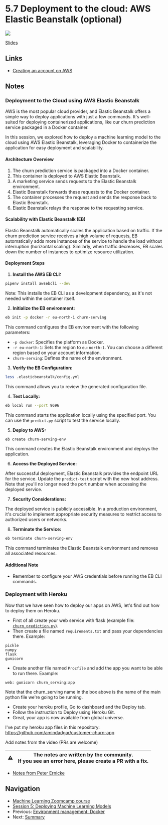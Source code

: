 # 5.7 Deployment to the cloud: AWS Elastic Beanstalk (optional)

<!-- markdownlint-disable MD029 -->
<!-- markdownlint-disable MD033 -->
<!-- markdownlint-disable MD045 -->
<a href="https://www.youtube.com/watch?v=HGPJ4ekhcLg&list=PL3MmuxUbc_hIhxl5Ji8t4O6lPAOpHaCLR"><img src="images/thumbnail-5-07.jpg"></a>

[Slides](https://www.slideshare.net/AlexeyGrigorev/ml-zoomcamp-5-model-deployment)

## Links

* [Creating an account on AWS](https://mlbookcamp.com/article/aws)

## Notes

### Deployment to the Cloud using AWS Elastic Beanstalk

AWS is the most popular cloud provider, and Elastic Beanstalk offers a simple way to deploy applications with just a few commands. It's well-suited for deploying containerized applications, like our churn prediction service packaged in a Docker container.

In this session, we explored how to deploy a machine learning model to the cloud using AWS Elastic Beanstalk, leveraging Docker to containerize the application for easy deployment and scalability.

#### Architecture Overview

1. The churn prediction service is packaged into a Docker container.
2. This container is deployed to AWS Elastic Beanstalk.
3. A marketing service sends requests to the Elastic Beanstalk environment.
4. Elastic Beanstalk forwards these requests to the Docker container.
5. The container processes the request and sends the response back to Elastic Beanstalk.
6. Elastic Beanstalk relays the response to the requesting service.

#### Scalability with Elastic Beanstalk (EB)

Elastic Beanstalk automatically scales the application based on traffic. If the churn prediction service receives a high volume of requests, EB automatically adds more instances of the service to handle the load without interruption (horizontal scaling). Similarly, when traffic decreases, EB scales down the number of instances to optimize resource utilization.

#### Deployment Steps

1. **Install the AWS EB CLI:**

```bash
pipenv install awsebcli --dev
```

Note: This installs the EB CLI as a development dependency, as it's not needed within the container itself.

2. **Initialize the EB environment:**

```bash
eb init -p docker -r eu-north-1 churn-serving
```

This command configures the EB environment with the following parameters:

* `-p docker`: Specifies the platform as Docker.
* `-r eu-north-1`: Sets the region to `eu-north-1`. You can choose a different region based on your account information.
* `churn-serving`: Defines the name of the environment.

3. **Verify the EB Configuration:**

```bash
less .elasticbeanstalk/config.yml
```

This command allows you to review the generated configuration file.

4. **Test Locally:**

```bash
eb local run --port 9696
```

This command starts the application locally using the specified port. You can use the `predict.py` script to test the service locally.

5. **Deploy to AWS:**

```bash
eb create churn-serving-env
```

This command creates the Elastic Beanstalk environment and deploys the application.

6. **Access the Deployed Service:**

After successful deployment, Elastic Beanstalk provides the endpoint URL for the service. Update the `predict-test` script with the new host address. Note that you'll no longer need the port number when accessing the deployed service.

7. **Security Considerations:**

The deployed service is publicly accessible. In a production environment, it's crucial to implement appropriate security measures to restrict access to authorized users or networks.

8. **Terminate the Service:**

```bash
eb terminate churn-serving-env
```

This command terminates the Elastic Beanstalk environment and removes all associated resources.

#### Additional Note

* Remember to configure your AWS credentials before running the EB CLI commands.

### Deployment with Heroku

Now that we have seen how to deploy our apps on AWS, let's find out how to deploy them on Heroku.

* First of all create your web service with flask (example file: [`churn_prediction.py`](https://github.com/amindadgar/customer-churn-app/blob/main/churn_serving.py)).
* Then create a file named `requirements.txt` and pass your dependencies there. Example:

```plaintext
pickle
numpy
flask
gunicorn
```

* Create another file named `Procfile` and add the app you want to be able to run there. Example:

```plaintext
web: gunicorn churn_serving:app
```

Note that the churn_serving name in the box above is the name of the main python file we're going to be running.

* Create your heroku profile, Go to dashboard and the Deploy tab.
* Follow the instruction to Deploy using Heroku Git.
* Great, your app is now available from global universe.

I've put my heroku app files in this repository:
<https://github.com/amindadgar/customer-churn-app>

Add notes from the video (PRs are welcome)

|⚠️|The notes are written by the community.<br>If you see an error here, please create a PR with a fix.|
|---|---|

* [Notes from Peter Ernicke](https://knowmledge.com/2023/10/15/ml-zoomcamp-2023-deploying-machine-learning-models-part-7/)

## Navigation

* [Machine Learning Zoomcamp course](../)
* [Session 5: Deploying Machine Learning Models](./)
* Previous: [Environment management: Docker](06-docker.md)
* Next: [Summary](08-summary.md)
